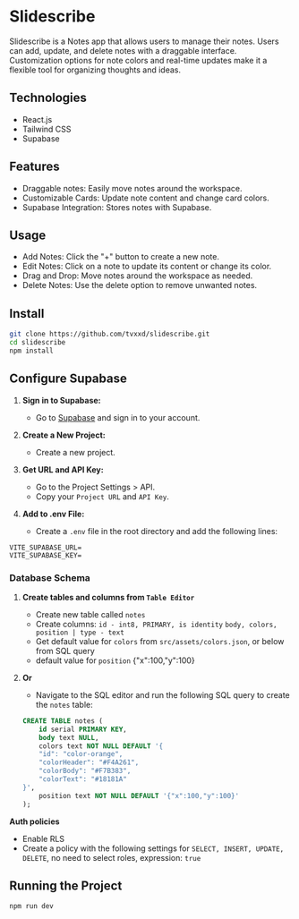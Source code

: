 # Slidescribe

Slidescribe is a Notes app that allows users to manage their notes. Users can add, update, and delete notes with a draggable interface. Customization options for note colors and real-time updates make it a flexible tool for organizing thoughts and ideas.

## Technologies

- React.js
- Tailwind CSS
- Supabase

## Features

- Draggable notes: Easily move notes around the workspace.
- Customizable Cards: Update note content and change card colors.
- Supabase Integration: Stores notes with Supabase.

## Usage

- Add Notes: Click the "+" button to create a new note.
- Edit Notes: Click on a note to update its content or change its color.
- Drag and Drop: Move notes around the workspace as needed.
- Delete Notes: Use the delete option to remove unwanted notes.

## Install

```bash
git clone https://github.com/tvxxd/slidescribe.git
cd slidescribe
npm install
```

## Configure Supabase

1. **Sign in to Supabase:**

   - Go to [Supabase](https://supabase.io/) and sign in to your account.

2. **Create a New Project:**

   - Create a new project.

3. **Get URL and API Key:**

   - Go to the Project Settings > API.
   - Copy your `Project URL` and `API Key`.

4. **Add to .env File:**
   - Create a `.env` file in the root directory and add the following lines:

```
VITE_SUPABASE_URL=
VITE_SUPABASE_KEY=
```

### Database Schema

1. **Create tables and columns from `Table Editor`**

   - Create new table called `notes` <br/>
   - Create columns: `id - int8, PRIMARY, is identity` `body, colors, position | type - text` <br/>
   - Get default value for `colors` from `src/assets/colors.json`, or below from SQL query
   - default value for `position` {"x":100,"y":100}

2. **Or**

   - Navigate to the SQL editor and run the following SQL query to create the `notes` table:

   ```sql
   CREATE TABLE notes (
       id serial PRIMARY KEY,
       body text NULL,
       colors text NOT NULL DEFAULT '{
       "id": "color-orange",
       "colorHeader": "#F4A261",
       "colorBody": "#F7B383",
       "colorText": "#18181A"
   }',
       position text NOT NULL DEFAULT '{"x":100,"y":100}'
   );
   ```

**Auth policies**

- Enable RLS <br/>
- Create a policy with the following settings for `SELECT, INSERT, UPDATE, DELETE`, no need to select roles, expression: `true`

## Running the Project
 ```bash
 npm run dev
 ```